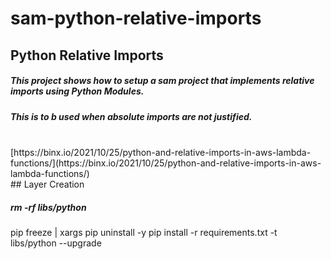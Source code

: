 # sam-python-relative-imports

## Python Relative Imports

##### This project shows how to setup a sam project that implements relative imports using Python Modules.

##### This is to b used when absolute imports are not justified.
<br>
[https://binx.io/2021/10/25/python-and-relative-imports-in-aws-lambda-functions/](https://binx.io/2021/10/25/python-and-relative-imports-in-aws-lambda-functions/)
<br>
## Layer Creation

##### rm -rf libs/python
pip freeze \| xargs pip uninstall \-y
pip install -r requirements.txt -t libs/python --upgrade